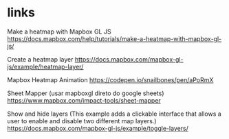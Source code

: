 # links

Make a heatmap with Mapbox GL JS
https://docs.mapbox.com/help/tutorials/make-a-heatmap-with-mapbox-gl-js/

Create a heatmap layer
https://docs.mapbox.com/mapbox-gl-js/example/heatmap-layer/

Mapbox Heatmap Animation
https://codepen.io/snailbones/pen/aPoRmX

Sheet Mapper (usar mapboxgl direto do google sheets)
https://www.mapbox.com/impact-tools/sheet-mapper

Show and hide layers (This example adds a clickable interface that allows a user to enable and disable two different map layers.)
https://docs.mapbox.com/mapbox-gl-js/example/toggle-layers/

